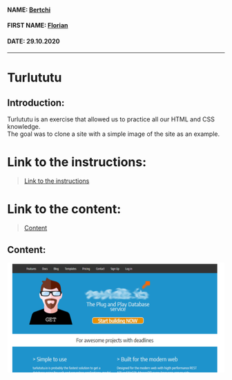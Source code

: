 #### NAME: [Bertchi](https://github.com/Bruxellesflorian)
#### FIRST NAME: [Florian](https://github.com/Bruxellesflorian)
#### DATE: 29.10.2020
---
# Turlututu
## Introduction: 
 Turlututu is an exercise that allowed us to practice all our HTML and CSS knowledge. <br>
 The goal was to clone a site with a simple image of the site as an example.

# Link to the instructions:
> [Link to the instructions](https://github.com/becodeorg/bxl-hopper-1-25/blob/master/The%20Field/3.HTML%2BCSS/0.progressive_enhancement/turlututu.png)
# Link to the content:
>[Content](https://bruxellesflorian.github.io/TRULULU/)
## Content:

![preview](preview.PNG)


